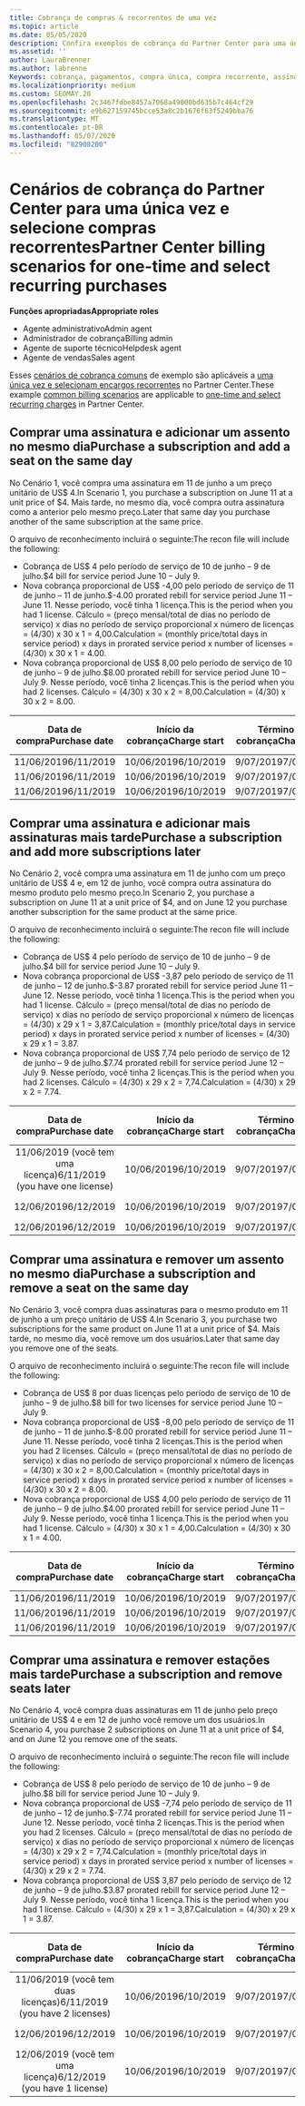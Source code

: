 ```yaml
---
title: Cobrança de compras & recorrentes de uma vez
ms.topic: article
ms.date: 05/05/2020
description: Confira exemplos de cobrança do Partner Center para uma única vez e selecione compras recorrentes--quando você adquire assinaturas, adicione mais assinaturas, adicione ou remova estações.
ms.assetid: ''
author: LauraBrenner
ms.author: labrenne
Keywords: cobrança, pagamentos, compra única, compra recorrente, assinaturas, estações
ms.localizationpriority: medium
ms.custom: SEOMAY.20
ms.openlocfilehash: 2c3467fdbe8457a7068a49000bd635b7c464cf29
ms.sourcegitcommit: e9b627159745bcce53a8c2b1676f63f5249bba76
ms.translationtype: MT
ms.contentlocale: pt-BR
ms.lasthandoff: 05/07/2020
ms.locfileid: "82908200"
---
```

# <a name="partner-center-billing-scenarios-for-one-time-and-select-recurring-purchases"></a><span data-ttu-id="dceb8-104">Cenários de cobrança do Partner Center para uma única vez e selecione compras recorrentes</span><span class="sxs-lookup"><span data-stu-id="dceb8-104">Partner Center billing scenarios for one-time and select recurring purchases</span></span>

<span data-ttu-id="dceb8-105">**Funções apropriadas**</span><span class="sxs-lookup"><span data-stu-id="dceb8-105">**Appropriate roles**</span></span>

- <span data-ttu-id="dceb8-106">Agente administrativo</span><span class="sxs-lookup"><span data-stu-id="dceb8-106">Admin agent</span></span>
- <span data-ttu-id="dceb8-107">Administrador de cobrança</span><span class="sxs-lookup"><span data-stu-id="dceb8-107">Billing admin</span></span>
- <span data-ttu-id="dceb8-108">Agente de suporte técnico</span><span class="sxs-lookup"><span data-stu-id="dceb8-108">Helpdesk agent</span></span>
- <span data-ttu-id="dceb8-109">Agente de vendas</span><span class="sxs-lookup"><span data-stu-id="dceb8-109">Sales agent</span></span>

<span data-ttu-id="dceb8-110">Esses [cenários de cobrança comuns](common-billing-scenarios.md) de exemplo são aplicáveis a [uma única vez e selecionam encargos recorrentes](one-time-and-recurring-billing.md) no Partner Center.</span><span class="sxs-lookup"><span data-stu-id="dceb8-110">These example [common billing scenarios](common-billing-scenarios.md) are applicable to [one-time and select recurring charges](one-time-and-recurring-billing.md) in Partner Center.</span></span>

## <a name="purchase-a-subscription-and-add-a-seat-on-the-same-day"></a><span data-ttu-id="dceb8-111">Comprar uma assinatura e adicionar um assento no mesmo dia</span><span class="sxs-lookup"><span data-stu-id="dceb8-111">Purchase a subscription and add a seat on the same day</span></span>

<span data-ttu-id="dceb8-112">No Cenário 1, você compra uma assinatura em 11 de junho a um preço unitário de US$ 4.</span><span class="sxs-lookup"><span data-stu-id="dceb8-112">In Scenario 1, you purchase a subscription on June 11 at a unit price of $4.</span></span> <span data-ttu-id="dceb8-113">Mais tarde, no mesmo dia, você compra outra assinatura como a anterior pelo mesmo preço.</span><span class="sxs-lookup"><span data-stu-id="dceb8-113">Later that same day you purchase another of the same subscription at the same price.</span></span>

<span data-ttu-id="dceb8-114">O arquivo de reconhecimento incluirá o seguinte:</span><span class="sxs-lookup"><span data-stu-id="dceb8-114">The recon file will include the following:</span></span>

- <span data-ttu-id="dceb8-115">Cobrança de US$ 4 pelo período de serviço de 10 de junho – 9 de julho.</span><span class="sxs-lookup"><span data-stu-id="dceb8-115">$4 bill for service period June 10 – July 9.</span></span>
- <span data-ttu-id="dceb8-116">Nova cobrança proporcional de US$ -4,00 pelo período de serviço de 11 de junho – 11 de junho.</span><span class="sxs-lookup"><span data-stu-id="dceb8-116">$-4.00 prorated rebill for service period June 11 – June 11.</span></span> <span data-ttu-id="dceb8-117">Nesse período, você tinha 1 licença.</span><span class="sxs-lookup"><span data-stu-id="dceb8-117">This is the period when you had 1 license.</span></span> <span data-ttu-id="dceb8-118">Cálculo = (preço mensal/total de dias no período de serviço) x dias no período de serviço proporcional x número de licenças = (4/30) x 30 x 1 = 4,00.</span><span class="sxs-lookup"><span data-stu-id="dceb8-118">Calculation = (monthly price/total days in service period) x days in prorated service period x number of licenses = (4/30) x 30 x 1 = 4.00.</span></span>
- <span data-ttu-id="dceb8-119">Nova cobrança proporcional de US$ 8,00 pelo período de serviço de 10 de junho – 9 de julho.</span><span class="sxs-lookup"><span data-stu-id="dceb8-119">$8.00 prorated rebill for service period June 10 – July 9.</span></span> <span data-ttu-id="dceb8-120">Nesse período, você tinha 2 licenças.</span><span class="sxs-lookup"><span data-stu-id="dceb8-120">This is the period when you had 2 licenses.</span></span> <span data-ttu-id="dceb8-121">Cálculo = (4/30) x 30 x 2 = 8,00.</span><span class="sxs-lookup"><span data-stu-id="dceb8-121">Calculation = (4/30) x 30 x 2 = 8.00.</span></span>

|<span data-ttu-id="dceb8-122">**Data de compra**</span><span class="sxs-lookup"><span data-stu-id="dceb8-122">**Purchase date**</span></span>   |<span data-ttu-id="dceb8-123">**Início da cobrança**</span><span class="sxs-lookup"><span data-stu-id="dceb8-123">**Charge start**</span></span> |<span data-ttu-id="dceb8-124">**Término da cobrança**</span><span class="sxs-lookup"><span data-stu-id="dceb8-124">**Charge end**</span></span>  |<span data-ttu-id="dceb8-125">**Preço unitário**</span><span class="sxs-lookup"><span data-stu-id="dceb8-125">**Unit price**</span></span>  |<span data-ttu-id="dceb8-126">**Quantidade**</span><span class="sxs-lookup"><span data-stu-id="dceb8-126">**Quantity**</span></span>  |<span data-ttu-id="dceb8-127">**Amount**</span><span class="sxs-lookup"><span data-stu-id="dceb8-127">**Amount**</span></span> |<span data-ttu-id="dceb8-128">**Tipo de preço**</span><span class="sxs-lookup"><span data-stu-id="dceb8-128">**Charge type**</span></span> |
|:------:|:------:|:------:|:------:|:------:|:------:|:-----:|
|<span data-ttu-id="dceb8-129">11/06/2019</span><span class="sxs-lookup"><span data-stu-id="dceb8-129">6/11/2019</span></span>      |<span data-ttu-id="dceb8-130">10/06/2019</span><span class="sxs-lookup"><span data-stu-id="dceb8-130">6/10/2019</span></span>   |<span data-ttu-id="dceb8-131">9/07/2019</span><span class="sxs-lookup"><span data-stu-id="dceb8-131">7/09/2019</span></span>         |<span data-ttu-id="dceb8-132">US$ 4</span><span class="sxs-lookup"><span data-stu-id="dceb8-132">$4</span></span>                |<span data-ttu-id="dceb8-133">1</span><span class="sxs-lookup"><span data-stu-id="dceb8-133">1</span></span>                 |<span data-ttu-id="dceb8-134">US$ 4</span><span class="sxs-lookup"><span data-stu-id="dceb8-134">$4</span></span>            |<span data-ttu-id="dceb8-135">Novo</span><span class="sxs-lookup"><span data-stu-id="dceb8-135">New</span></span>         |
|<span data-ttu-id="dceb8-136">11/06/2019</span><span class="sxs-lookup"><span data-stu-id="dceb8-136">6/11/2019</span></span>     | <span data-ttu-id="dceb8-137">10/06/2019</span><span class="sxs-lookup"><span data-stu-id="dceb8-137">6/10/2019</span></span>    |<span data-ttu-id="dceb8-138">9/07/2019</span><span class="sxs-lookup"><span data-stu-id="dceb8-138">7/09/2019</span></span>        |<span data-ttu-id="dceb8-139">US$ 4</span><span class="sxs-lookup"><span data-stu-id="dceb8-139">$4</span></span>        |<span data-ttu-id="dceb8-140">1</span><span class="sxs-lookup"><span data-stu-id="dceb8-140">1</span></span>        | <span data-ttu-id="dceb8-141">-US$ 4</span><span class="sxs-lookup"><span data-stu-id="dceb8-141">-$4</span></span>       |<span data-ttu-id="dceb8-142">addQuantity</span><span class="sxs-lookup"><span data-stu-id="dceb8-142">addQuantity</span></span>           |
|<span data-ttu-id="dceb8-143">11/06/2019</span><span class="sxs-lookup"><span data-stu-id="dceb8-143">6/11/2019</span></span>     | <span data-ttu-id="dceb8-144">10/06/2019</span><span class="sxs-lookup"><span data-stu-id="dceb8-144">6/10/2019</span></span>    |<span data-ttu-id="dceb8-145">9/07/2019</span><span class="sxs-lookup"><span data-stu-id="dceb8-145">7/09/2019</span></span>        |<span data-ttu-id="dceb8-146">US$ 4</span><span class="sxs-lookup"><span data-stu-id="dceb8-146">$4</span></span>        | <span data-ttu-id="dceb8-147">2</span><span class="sxs-lookup"><span data-stu-id="dceb8-147">2</span></span>      |<span data-ttu-id="dceb8-148">US$ 8</span><span class="sxs-lookup"><span data-stu-id="dceb8-148">$8</span></span>         |<span data-ttu-id="dceb8-149">addQuantity</span><span class="sxs-lookup"><span data-stu-id="dceb8-149">addQuantity</span></span>           |

## <a name="purchase-a-subscription-and-add-more-subscriptions-later"></a><span data-ttu-id="dceb8-150">Comprar uma assinatura e adicionar mais assinaturas mais tarde</span><span class="sxs-lookup"><span data-stu-id="dceb8-150">Purchase a subscription and add more subscriptions later</span></span>

<span data-ttu-id="dceb8-151">No Cenário 2, você compra uma assinatura em 11 de junho com um preço unitário de US$ 4 e, em 12 de junho, você compra outra assinatura do mesmo produto pelo mesmo preço.</span><span class="sxs-lookup"><span data-stu-id="dceb8-151">In Scenario 2, you purchase a subscription on June 11 at a unit price of $4, and on June 12 you purchase another subscription for the same product at the same price.</span></span>

<span data-ttu-id="dceb8-152">O arquivo de reconhecimento incluirá o seguinte:</span><span class="sxs-lookup"><span data-stu-id="dceb8-152">The recon file will include the following:</span></span>

- <span data-ttu-id="dceb8-153">Cobrança de US$ 4 pelo período de serviço de 10 de junho – 9 de julho.</span><span class="sxs-lookup"><span data-stu-id="dceb8-153">$4 bill for service period June 10 – July 9.</span></span>
- <span data-ttu-id="dceb8-154">Nova cobrança proporcional de US$ -3,87 pelo período de serviço de 11 de junho – 12 de junho.</span><span class="sxs-lookup"><span data-stu-id="dceb8-154">$-3.87 prorated rebill for service period June 11 – June 12.</span></span> <span data-ttu-id="dceb8-155">Nesse período, você tinha 1 licença.</span><span class="sxs-lookup"><span data-stu-id="dceb8-155">This is the period when you had 1 license.</span></span> <span data-ttu-id="dceb8-156">Cálculo = (preço mensal/total de dias no período de serviço) x dias no período de serviço proporcional x número de licenças = (4/30) x 29 x 1 = 3,87.</span><span class="sxs-lookup"><span data-stu-id="dceb8-156">Calculation = (monthly price/total days in service period) x days in prorated service period x number of licenses = (4/30) x 29 x 1 = 3.87.</span></span>
- <span data-ttu-id="dceb8-157">Nova cobrança proporcional de US$ 7,74 pelo período de serviço de 12 de junho – 9 de julho.</span><span class="sxs-lookup"><span data-stu-id="dceb8-157">$7.74 prorated rebill for service period June 12 – July 9.</span></span> <span data-ttu-id="dceb8-158">Nesse período, você tinha 2 licenças.</span><span class="sxs-lookup"><span data-stu-id="dceb8-158">This is the period when you had 2 licenses.</span></span> <span data-ttu-id="dceb8-159">Cálculo = (4/30) x 29 x 2 = 7,74.</span><span class="sxs-lookup"><span data-stu-id="dceb8-159">Calculation = (4/30) x 29 x 2 = 7.74.</span></span>

|<span data-ttu-id="dceb8-160">**Data de compra**</span><span class="sxs-lookup"><span data-stu-id="dceb8-160">**Purchase date**</span></span>   |<span data-ttu-id="dceb8-161">**Início da cobrança**</span><span class="sxs-lookup"><span data-stu-id="dceb8-161">**Charge start**</span></span> |<span data-ttu-id="dceb8-162">**Término da cobrança**</span><span class="sxs-lookup"><span data-stu-id="dceb8-162">**Charge end**</span></span>  |<span data-ttu-id="dceb8-163">**Preço unitário**</span><span class="sxs-lookup"><span data-stu-id="dceb8-163">**Unit price**</span></span>  |<span data-ttu-id="dceb8-164">**Quantidade**</span><span class="sxs-lookup"><span data-stu-id="dceb8-164">**Quantity**</span></span>  |<span data-ttu-id="dceb8-165">**Amount**</span><span class="sxs-lookup"><span data-stu-id="dceb8-165">**Amount**</span></span> |<span data-ttu-id="dceb8-166">**Tipo de preço**</span><span class="sxs-lookup"><span data-stu-id="dceb8-166">**Charge type**</span></span> |
|:------:|:------:|:------:|:------:|:------:|:------:|:-----:|
|<span data-ttu-id="dceb8-167">11/06/2019 (você tem uma licença)</span><span class="sxs-lookup"><span data-stu-id="dceb8-167">6/11/2019 (you have one license)</span></span>     |<span data-ttu-id="dceb8-168">10/06/2019</span><span class="sxs-lookup"><span data-stu-id="dceb8-168">6/10/2019</span></span>   |<span data-ttu-id="dceb8-169">9/07/2019</span><span class="sxs-lookup"><span data-stu-id="dceb8-169">7/09/2019</span></span>         |<span data-ttu-id="dceb8-170">US$ 4</span><span class="sxs-lookup"><span data-stu-id="dceb8-170">$4</span></span>         |<span data-ttu-id="dceb8-171">1</span><span class="sxs-lookup"><span data-stu-id="dceb8-171">1</span></span>        |<span data-ttu-id="dceb8-172">US$ 4</span><span class="sxs-lookup"><span data-stu-id="dceb8-172">$4</span></span>            |<span data-ttu-id="dceb8-173">Novo</span><span class="sxs-lookup"><span data-stu-id="dceb8-173">New</span></span>         |
|<span data-ttu-id="dceb8-174">12/06/2019</span><span class="sxs-lookup"><span data-stu-id="dceb8-174">6/12/2019</span></span>     | <span data-ttu-id="dceb8-175">10/06/2019</span><span class="sxs-lookup"><span data-stu-id="dceb8-175">6/10/2019</span></span>    |<span data-ttu-id="dceb8-176">9/07/2019</span><span class="sxs-lookup"><span data-stu-id="dceb8-176">7/09/2019</span></span>        |<span data-ttu-id="dceb8-177">US$ 4</span><span class="sxs-lookup"><span data-stu-id="dceb8-177">$4</span></span>        |<span data-ttu-id="dceb8-178">1</span><span class="sxs-lookup"><span data-stu-id="dceb8-178">1</span></span>        | <span data-ttu-id="dceb8-179">-US$ 3,87</span><span class="sxs-lookup"><span data-stu-id="dceb8-179">-$3.87</span></span>       |<span data-ttu-id="dceb8-180">addQuantity</span><span class="sxs-lookup"><span data-stu-id="dceb8-180">addQuantity</span></span>           |
|<span data-ttu-id="dceb8-181">12/06/2019</span><span class="sxs-lookup"><span data-stu-id="dceb8-181">6/12/2019</span></span>     | <span data-ttu-id="dceb8-182">10/06/2019</span><span class="sxs-lookup"><span data-stu-id="dceb8-182">6/10/2019</span></span>    |<span data-ttu-id="dceb8-183">9/07/2019</span><span class="sxs-lookup"><span data-stu-id="dceb8-183">7/09/2019</span></span>        |<span data-ttu-id="dceb8-184">US$ 4</span><span class="sxs-lookup"><span data-stu-id="dceb8-184">$4</span></span>        | <span data-ttu-id="dceb8-185">2</span><span class="sxs-lookup"><span data-stu-id="dceb8-185">2</span></span>      |<span data-ttu-id="dceb8-186">US$ 7,74</span><span class="sxs-lookup"><span data-stu-id="dceb8-186">$7.74</span></span>       |<span data-ttu-id="dceb8-187">addQuantity</span><span class="sxs-lookup"><span data-stu-id="dceb8-187">addQuantity</span></span>           |

## <a name="purchase-a-subscription-and-remove-a-seat-on-the-same-day"></a><span data-ttu-id="dceb8-188">Comprar uma assinatura e remover um assento no mesmo dia</span><span class="sxs-lookup"><span data-stu-id="dceb8-188">Purchase a subscription and remove a seat on the same day</span></span>

<span data-ttu-id="dceb8-189">No Cenário 3, você compra duas assinaturas para o mesmo produto em 11 de junho a um preço unitário de US$ 4.</span><span class="sxs-lookup"><span data-stu-id="dceb8-189">In Scenario 3, you purchase two subscriptions for the same product on June 11 at a unit price of $4.</span></span> <span data-ttu-id="dceb8-190">Mais tarde, no mesmo dia, você remove um dos usuários.</span><span class="sxs-lookup"><span data-stu-id="dceb8-190">Later that same day you remove one of the seats.</span></span>  

<span data-ttu-id="dceb8-191">O arquivo de reconhecimento incluirá o seguinte:</span><span class="sxs-lookup"><span data-stu-id="dceb8-191">The recon file will include the following:</span></span>

- <span data-ttu-id="dceb8-192">Cobrança de US$ 8 por duas licenças pelo período de serviço de 10 de junho – 9 de julho.</span><span class="sxs-lookup"><span data-stu-id="dceb8-192">$8 bill for two licenses for service period June 10 – July 9.</span></span>
- <span data-ttu-id="dceb8-193">Nova cobrança proporcional de US$ -8,00 pelo período de serviço de 11 de junho – 11 de junho.</span><span class="sxs-lookup"><span data-stu-id="dceb8-193">$-8.00 prorated rebill for service period June 11 – June 11.</span></span> <span data-ttu-id="dceb8-194">Nesse período, você tinha 2 licenças.</span><span class="sxs-lookup"><span data-stu-id="dceb8-194">This is the period when you had 2 licenses.</span></span> <span data-ttu-id="dceb8-195">Cálculo = (preço mensal/total de dias no período de serviço) x dias no período de serviço proporcional x número de licenças = (4/30) x 30 x 2 = 8,00.</span><span class="sxs-lookup"><span data-stu-id="dceb8-195">Calculation = (monthly price/total days in service period) x days in prorated service period x number of licenses = (4/30) x 30 x 2 = 8.00.</span></span>
- <span data-ttu-id="dceb8-196">Nova cobrança proporcional de US$ 4,00 pelo período de serviço de 11 de junho – 9 de julho.</span><span class="sxs-lookup"><span data-stu-id="dceb8-196">$4.00 prorated rebill for service period June 11 – July 9.</span></span> <span data-ttu-id="dceb8-197">Nesse período, você tinha 1 licença.</span><span class="sxs-lookup"><span data-stu-id="dceb8-197">This is the period when you had 1 license.</span></span> <span data-ttu-id="dceb8-198">Cálculo = (4/30) x 30 x 1 = 4,00.</span><span class="sxs-lookup"><span data-stu-id="dceb8-198">Calculation = (4/30) x 30 x 1 = 4.00.</span></span>

|<span data-ttu-id="dceb8-199">**Data de compra**</span><span class="sxs-lookup"><span data-stu-id="dceb8-199">**Purchase date**</span></span>   |<span data-ttu-id="dceb8-200">**Início da cobrança**</span><span class="sxs-lookup"><span data-stu-id="dceb8-200">**Charge start**</span></span> |<span data-ttu-id="dceb8-201">**Término da cobrança**</span><span class="sxs-lookup"><span data-stu-id="dceb8-201">**Charge end**</span></span>  |<span data-ttu-id="dceb8-202">**Preço unitário**</span><span class="sxs-lookup"><span data-stu-id="dceb8-202">**Unit price**</span></span>  |<span data-ttu-id="dceb8-203">**Quantidade**</span><span class="sxs-lookup"><span data-stu-id="dceb8-203">**Quantity**</span></span>  |<span data-ttu-id="dceb8-204">**Amount**</span><span class="sxs-lookup"><span data-stu-id="dceb8-204">**Amount**</span></span> |<span data-ttu-id="dceb8-205">**Tipo de preço**</span><span class="sxs-lookup"><span data-stu-id="dceb8-205">**Charge type**</span></span> |
|:------:|:------:|:------:|:------:|:------:|:------:|:-----:|
|<span data-ttu-id="dceb8-206">11/06/2019</span><span class="sxs-lookup"><span data-stu-id="dceb8-206">6/11/2019</span></span>      |<span data-ttu-id="dceb8-207">10/06/2019</span><span class="sxs-lookup"><span data-stu-id="dceb8-207">6/10/2019</span></span>   |<span data-ttu-id="dceb8-208">9/07/2019</span><span class="sxs-lookup"><span data-stu-id="dceb8-208">7/09/2019</span></span>         |<span data-ttu-id="dceb8-209">US$ 4</span><span class="sxs-lookup"><span data-stu-id="dceb8-209">$4</span></span>                |<span data-ttu-id="dceb8-210">2</span><span class="sxs-lookup"><span data-stu-id="dceb8-210">2</span></span>                 |<span data-ttu-id="dceb8-211">US$ 8</span><span class="sxs-lookup"><span data-stu-id="dceb8-211">$8</span></span>            |<span data-ttu-id="dceb8-212">Novo</span><span class="sxs-lookup"><span data-stu-id="dceb8-212">New</span></span>         |
|<span data-ttu-id="dceb8-213">11/06/2019</span><span class="sxs-lookup"><span data-stu-id="dceb8-213">6/11/2019</span></span>     | <span data-ttu-id="dceb8-214">10/06/2019</span><span class="sxs-lookup"><span data-stu-id="dceb8-214">6/10/2019</span></span>    |<span data-ttu-id="dceb8-215">9/07/2019</span><span class="sxs-lookup"><span data-stu-id="dceb8-215">7/09/2019</span></span>        |<span data-ttu-id="dceb8-216">US$ 4</span><span class="sxs-lookup"><span data-stu-id="dceb8-216">$4</span></span>        |<span data-ttu-id="dceb8-217">2</span><span class="sxs-lookup"><span data-stu-id="dceb8-217">2</span></span>        | <span data-ttu-id="dceb8-218">-US$ 8</span><span class="sxs-lookup"><span data-stu-id="dceb8-218">-$8</span></span>       |<span data-ttu-id="dceb8-219">removeQuantity</span><span class="sxs-lookup"><span data-stu-id="dceb8-219">removeQuantity</span></span>           |
|<span data-ttu-id="dceb8-220">11/06/2019</span><span class="sxs-lookup"><span data-stu-id="dceb8-220">6/11/2019</span></span>     | <span data-ttu-id="dceb8-221">10/06/2019</span><span class="sxs-lookup"><span data-stu-id="dceb8-221">6/10/2019</span></span>    |<span data-ttu-id="dceb8-222">9/07/2019</span><span class="sxs-lookup"><span data-stu-id="dceb8-222">7/09/2019</span></span>        |<span data-ttu-id="dceb8-223">US$ 4</span><span class="sxs-lookup"><span data-stu-id="dceb8-223">$4</span></span>        | <span data-ttu-id="dceb8-224">1</span><span class="sxs-lookup"><span data-stu-id="dceb8-224">1</span></span>      |<span data-ttu-id="dceb8-225">US$ 4</span><span class="sxs-lookup"><span data-stu-id="dceb8-225">$4</span></span>         |<span data-ttu-id="dceb8-226">removeQuantity</span><span class="sxs-lookup"><span data-stu-id="dceb8-226">removeQuantity</span></span>           |

## <a name="purchase-a-subscription-and-remove-seats-later"></a><span data-ttu-id="dceb8-227">Comprar uma assinatura e remover estações mais tarde</span><span class="sxs-lookup"><span data-stu-id="dceb8-227">Purchase a subscription and remove seats later</span></span>

<span data-ttu-id="dceb8-228">No Cenário 4, você compra duas assinaturas em 11 de junho pelo preço unitário de US$ 4 e em 12 de junho você remove um dos usuários.</span><span class="sxs-lookup"><span data-stu-id="dceb8-228">In Scenario 4, you purchase 2 subscriptions on June 11 at a unit price of $4, and on June 12 you remove one of the seats.</span></span>

<span data-ttu-id="dceb8-229">O arquivo de reconhecimento incluirá o seguinte:</span><span class="sxs-lookup"><span data-stu-id="dceb8-229">The recon file will include the following:</span></span>

- <span data-ttu-id="dceb8-230">Cobrança de US$ 8 pelo período de serviço de 10 de junho – 9 de julho.</span><span class="sxs-lookup"><span data-stu-id="dceb8-230">$8 bill for service period June 10 – July 9.</span></span>
- <span data-ttu-id="dceb8-231">Nova cobrança proporcional de US$ -7,74 pelo período de serviço de 11 de junho – 12 de junho.</span><span class="sxs-lookup"><span data-stu-id="dceb8-231">$-7.74 prorated rebill for service period June 11 – June 12.</span></span> <span data-ttu-id="dceb8-232">Nesse período, você tinha 2 licenças.</span><span class="sxs-lookup"><span data-stu-id="dceb8-232">This is the period when you had 2 licenses.</span></span> <span data-ttu-id="dceb8-233">Cálculo = (preço mensal/total de dias no período de serviço) x dias no período de serviço proporcional x número de licenças = (4/30) x 29 x 2 = 7,74.</span><span class="sxs-lookup"><span data-stu-id="dceb8-233">Calculation = (monthly price/total days in service period) x days in prorated service period x number of licenses = (4/30) x 29 x 2 = 7.74.</span></span>
- <span data-ttu-id="dceb8-234">Nova cobrança proporcional de US$ 3,87 pelo período de serviço de 12 de junho – 9 de julho.</span><span class="sxs-lookup"><span data-stu-id="dceb8-234">$3.87 prorated rebill for service period June 12 – July 9.</span></span> <span data-ttu-id="dceb8-235">Nesse período, você tinha 1 licença.</span><span class="sxs-lookup"><span data-stu-id="dceb8-235">This is the period when you had 1 license.</span></span> <span data-ttu-id="dceb8-236">Cálculo = (4/30) x 29 x 1 = 3,87.</span><span class="sxs-lookup"><span data-stu-id="dceb8-236">Calculation = (4/30) x 29 x 1 = 3.87.</span></span>

|<span data-ttu-id="dceb8-237">**Data de compra**</span><span class="sxs-lookup"><span data-stu-id="dceb8-237">**Purchase date**</span></span>   |<span data-ttu-id="dceb8-238">**Início da cobrança**</span><span class="sxs-lookup"><span data-stu-id="dceb8-238">**Charge start**</span></span> |<span data-ttu-id="dceb8-239">**Término da cobrança**</span><span class="sxs-lookup"><span data-stu-id="dceb8-239">**Charge end**</span></span>  |<span data-ttu-id="dceb8-240">**Preço unitário**</span><span class="sxs-lookup"><span data-stu-id="dceb8-240">**Unit price**</span></span>  |<span data-ttu-id="dceb8-241">**Quantidade**</span><span class="sxs-lookup"><span data-stu-id="dceb8-241">**Quantity**</span></span>  |<span data-ttu-id="dceb8-242">**Amount**</span><span class="sxs-lookup"><span data-stu-id="dceb8-242">**Amount**</span></span> |<span data-ttu-id="dceb8-243">**Tipo de preço**</span><span class="sxs-lookup"><span data-stu-id="dceb8-243">**Charge type**</span></span> |
|:------:|:------:|:------:|:------:|:------:|:------:|:-----:|
|<span data-ttu-id="dceb8-244">11/06/2019 (você tem duas licenças)</span><span class="sxs-lookup"><span data-stu-id="dceb8-244">6/11/2019 (you have 2 licenses)</span></span>     |<span data-ttu-id="dceb8-245">10/06/2019</span><span class="sxs-lookup"><span data-stu-id="dceb8-245">6/10/2019</span></span>   |<span data-ttu-id="dceb8-246">9/07/2019</span><span class="sxs-lookup"><span data-stu-id="dceb8-246">7/09/2019</span></span>         |<span data-ttu-id="dceb8-247">US$ 4</span><span class="sxs-lookup"><span data-stu-id="dceb8-247">$4</span></span>         |<span data-ttu-id="dceb8-248">2</span><span class="sxs-lookup"><span data-stu-id="dceb8-248">2</span></span>        |<span data-ttu-id="dceb8-249">US$ 8</span><span class="sxs-lookup"><span data-stu-id="dceb8-249">$8</span></span>       |<span data-ttu-id="dceb8-250">Novo</span><span class="sxs-lookup"><span data-stu-id="dceb8-250">New</span></span>       |
|<span data-ttu-id="dceb8-251">12/06/2019</span><span class="sxs-lookup"><span data-stu-id="dceb8-251">6/12/2019</span></span>     | <span data-ttu-id="dceb8-252">10/06/2019</span><span class="sxs-lookup"><span data-stu-id="dceb8-252">6/10/2019</span></span>    |<span data-ttu-id="dceb8-253">9/07/2019</span><span class="sxs-lookup"><span data-stu-id="dceb8-253">7/09/2019</span></span>        |<span data-ttu-id="dceb8-254">US$ 4</span><span class="sxs-lookup"><span data-stu-id="dceb8-254">$4</span></span>        |<span data-ttu-id="dceb8-255">2</span><span class="sxs-lookup"><span data-stu-id="dceb8-255">2</span></span>        | <span data-ttu-id="dceb8-256">-US$ 7,74</span><span class="sxs-lookup"><span data-stu-id="dceb8-256">-$7.74</span></span>       |<span data-ttu-id="dceb8-257">removeQuantity</span><span class="sxs-lookup"><span data-stu-id="dceb8-257">removeQuantity</span></span>           |
|<span data-ttu-id="dceb8-258">12/06/2019 (você tem uma licença)</span><span class="sxs-lookup"><span data-stu-id="dceb8-258">6/12/2019 (you have 1 license)</span></span>    | <span data-ttu-id="dceb8-259">10/06/2019</span><span class="sxs-lookup"><span data-stu-id="dceb8-259">6/10/2019</span></span>    |<span data-ttu-id="dceb8-260">9/07/2019</span><span class="sxs-lookup"><span data-stu-id="dceb8-260">7/09/2019</span></span>   |<span data-ttu-id="dceb8-261">US$ 4</span><span class="sxs-lookup"><span data-stu-id="dceb8-261">$4</span></span>    |<span data-ttu-id="dceb8-262">1</span><span class="sxs-lookup"><span data-stu-id="dceb8-262">1</span></span>      |<span data-ttu-id="dceb8-263">US$ 3,87</span><span class="sxs-lookup"><span data-stu-id="dceb8-263">$3.87</span></span>    |<span data-ttu-id="dceb8-264">removeQuantity</span><span class="sxs-lookup"><span data-stu-id="dceb8-264">removeQuantity</span></span> |

